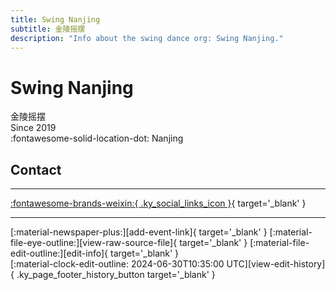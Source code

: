 ```yaml
---
title: Swing Nanjing
subtitle: 金陵摇摆
description: "Info about the swing dance org: Swing Nanjing."
---
```


# Swing Nanjing

金陵摇摆  
Since 2019  
:fontawesome-solid-location-dot: Nanjing  


## Contact


---

 [:fontawesome-brands-weixin:{ .ky_social_links_icon }](# "SwingNanjing摇摆南京"){ target='_blank' }

---

<div class="ky_page_footer" markdown>
<div class="ky_page_footer_trailing" markdown="span">
[:material-newspaper-plus:][add-event-link]{ target='_blank' }
[:material-file-eye-outline:][view-raw-source-file]{ target='_blank' }
[:material-file-edit-outline:][edit-info]{ target='_blank' }
</div>
<div class="ky_page_footer_leading" markdown="span">
[:material-clock-edit-outline: 2024-06-30T10:35:00 UTC][view-edit-history]{ .ky_page_footer_history_button target='_blank' }
</div>
</div>

[add-event-link]: https://github.com/swingdance/events/issues/new?assignees=&labels=add+event&projects=&template=02-add_entity.yml&title=%5Bzh_CN%5D%20%3CName%3E&region=zh_CN&province=Jiangsu&city=Nanjing&org_id=swing-nan-jing "Add Event"
[view-raw-source-file]: https://github.com/swingdance/orgs/blob/main/zh_CN/swing-nan-jing.json "View Raw Source File"
[edit-info]: https://github.com/swingdance/orgs/issues/new?assignees=&labels=update+org&projects=&template=03-update_entity.yml&title=%5Bzh_CN%5D%20Swing%20Nanjing&region=zh_CN&id=swing-nan-jing&name=Swing%20Nanjing "Edit Info"

[view-edit-history]: https://github.com/swingdance/orgs/commits/main/zh_CN/swing-nan-jing.json "View Edit History"
